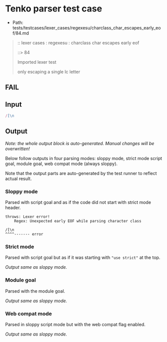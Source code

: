 # Tenko parser test case

- Path: tests/testcases/lexer_cases/regexesu/charclass_char_escapes_early_eof/84.md

> :: lexer cases : regexesu : charclass char escapes early eof
>
> ::> 84
>
> Imported lexer test
>
> only escaping a single lc letter

## FAIL

## Input

`````js
/[\n
`````

## Output

_Note: the whole output block is auto-generated. Manual changes will be overwritten!_

Below follow outputs in four parsing modes: sloppy mode, strict mode script goal, module goal, web compat mode (always sloppy).

Note that the output parts are auto-generated by the test runner to reflect actual result.

### Sloppy mode

Parsed with script goal and as if the code did not start with strict mode header.

`````
throws: Lexer error!
    Regex: Unexpected early EOF while parsing character class

/[\n
^^^^------- error
`````

### Strict mode

Parsed with script goal but as if it was starting with `"use strict"` at the top.

_Output same as sloppy mode._

### Module goal

Parsed with the module goal.

_Output same as sloppy mode._

### Web compat mode

Parsed in sloppy script mode but with the web compat flag enabled.

_Output same as sloppy mode._
